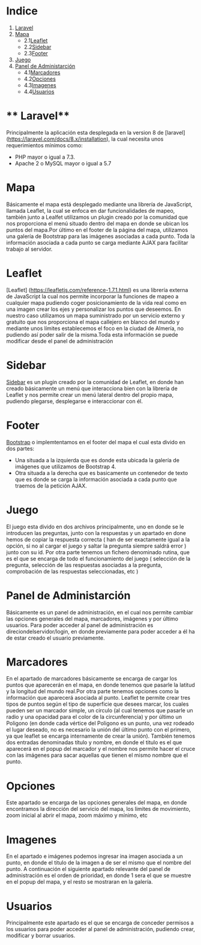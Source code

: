 # **Indice**
1. [Laravel](#id1)
2. [Mapa](#id2)
    * 2.1[Leaflet](#id2.1)
    * 2.2[Sidebar](#id2.2)
    * 2.3[Footer](#id2.3)
3. [Juego](#id3)
4. [Panel de Administarción](#id4)
    * 4.1[Marcadores](#id4.1)
    * 4.2[Opciones](#id4.2)
    * 4.3[Imagenes](#id4.3)
    * 4.4[Usuarios](#id4.4)

# ** Laravel** <a name="id1"></a>
Principalmente la aplicación esta desplegada en la version 8 de [laravel] (https://laravel.com/docs/8.x/installation), la cual necesita unos requerimientos mínimos como:
- PHP mayor o igual a  7.3.
- Apache 2 o  MySQL mayor o igual a 5.7

# **Mapa**<a name="id2"></a>
Básicamente el mapa está desplegado mediante una librería de JavaScript, llamada Leaflet, la cual se enfoca en dar funcionalidades de mapeo, también junto a Lealfet utilizamos un plugin creado por la comunidad que nos proporciona el menú situado dentro del mapa en donde se ubican los puntos del mapa.Por último en el footer de la página del mapa, utilizamos una galería de Bootstrap para las imágenes asociadas a cada punto.
Toda la información asociada a cada punto se carga mediante AJAX para facilitar trabajo al servidor.

# **Leaflet**<a name="id2.1"></a>
[Leaflet] (https://leafletjs.com/reference-1.7.1.html) es una librería externa de JavaScript la cual nos permite incorporar la funciones de mapeo a cualquier mapa pudiendo coger posicionamiento de la vida real como en una imagen crear los ejes y personalizar los puntos que deseemos.
En nuestro caso utilizamos un mapa suministrado por un servicio externo y gratuito que nos proporciona el mapa callejero en blanco del mundo y mediante unos límites establecemos el foco en la ciudad de Almería, no pudiendo así poder salir de la misma.Toda esta información se puede modificar desde el panel de administración

# **Sidebar**<a name="id2.2"></a>
[Sidebar](https://github.com/noerw/leaflet-sidebar-v2) es un plugin creado por la comunidad de Leaflet, en donde han creado básicamente un menú que interacciona bien con la librería de Leaflet y nos permite crear un menú lateral dentro del propio mapa, pudiendo plegarse, desplegarse e interaccionar con él.

# **Footer**<a name="id2.3"></a>
[Bootstrap](https://getbootstrap.com/docs/4.6/getting-started/introduction/) o implemtentamos en el footer del mapa el cual esta divido en dos partes:
- Una situada a la izquierda que es donde esta ubicada la galería de imágenes que utilizamos de Bootstrap 4.
- Otra situada a la derecha que es basicamente un contenedor de texto que es donde se carga la información asociada a cada punto que traemos de la petición AJAX.

# **Juego**<a name="id3"></a>
El juego esta divido en dos archivos principalmente, uno en donde se le introducen las preguntas, junto con la respuestas y un apartado en done hemos de copiar la respuesta correcta ( han de ser exactamente igual a la opción, si no al cargar el juego y saltar la pregunta siempre saldrá error ) junto con su id.
Por otra parte tenemos un fichero denominado rutina, que es el que se encarga de todo el funcionamiento del juego ( selección de la pregunta, selección de las respuestas asociadas a la pregunta, comprobación de las respuestas seleccionadas, etc )

# **Panel de Administarción**<a name="id4"></a>
Básicamente es un panel de administración, en el cual nos permite cambiar las opciones generales del mapa, marcadores, imágenes y por último usuarios.
Para poder acceder al panel de administración es direciondelservidor/login, en donde previamente para poder acceder a él ha de estar creado el usuario previamente.

# **Marcadores**<a name="id4.1"></a>
En el apartado de marcadores básicamente se encarga de cargar los puntos que aparecerán en el mapa, en donde tenemos que pasarle la latitud y la longitud del mundo real.Por otra parte tenemos opciones como la información que aparecerá asociada al punto.
Leaflet te permite crear tres tipos de puntos según el tipo de superficie que desees marcar, los cuales pueden ser un marcador simple, un circulo (al cual tenemos que pasarle un radio y una opacidad para el color de la circunferencia) y por último un Poligono (en donde cada vértice del Poligono es un punto, una vez rodeado el lugar deseado, no es necesario la unión del último punto con el primero, ya que leaflet se encarga internamente de crear la unión).
También tenemos dos entradas denominadas título y nombre, en donde el titulo es el que aparecerá en el popup del marcador y el nombre nos permite hacer el cruce con las imágenes para sacar aquellas que tienen el mismo nombre que el punto.

# **Opciones**<a name="id4.2"></a>
Este apartado se encarga de las opciones generales del mapa, en donde encontramos la dirección del servicio del mapa, los limites de movimiento, zoom inicial al abrir el mapa, zoom máximo y mínimo, etc

# **Imagenes**<a name="id4.3"></a>
En el apartado e imágenes podemos ingresar ina imagen asociada a un punto, en donde el titulo de la imagen a de ser el mismo que el nombre del punto. A continuación el siguiente apartado relevante del panel de administración es el orden de prioridad, en donde 1 sera el que se muestre en el popup del mapa, y el resto se mostraran en la galería.

# **Usuarios**<a name="id4.4"></a>
Principalmente este apartado es el que se encarga de conceder permisos a los usuarios para poder acceder al panel de administración, pudiendo crear, modificar y borrar usuarios.